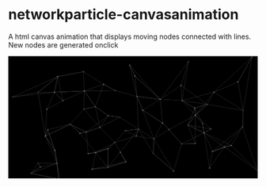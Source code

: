 # networkparticle-canvasanimation
A html canvas animation that displays moving nodes connected with lines. New nodes are generated onclick

![screenshot](https://github.com/bkuermayr/networkparticle-canvasanimation/blob/master/screenshot.PNG)
